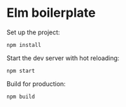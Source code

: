 Elm boilerplate
===============

Set up the project:

    npm install

Start the dev server with hot reloading:

    npm start

Build for production:

    npm build
